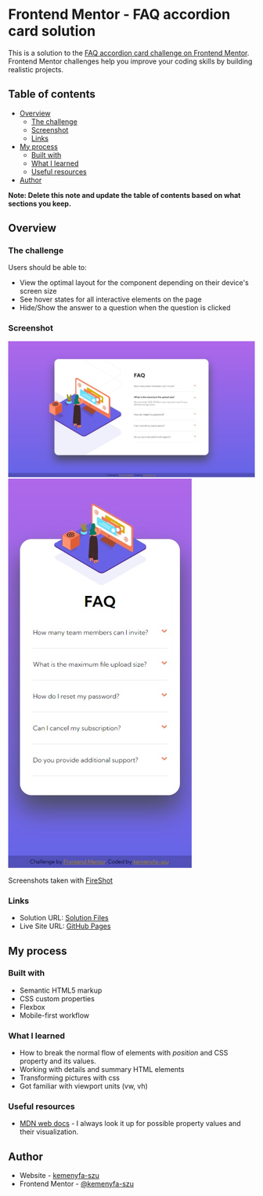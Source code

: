 # Frontend Mentor - FAQ accordion card solution

This is a solution to the [FAQ accordion card challenge on Frontend Mentor](https://www.frontendmentor.io/challenges/faq-accordion-card-XlyjD0Oam). Frontend Mentor challenges help you improve your coding skills by building realistic projects.

## Table of contents

- [Overview](#overview)
  - [The challenge](#the-challenge)
  - [Screenshot](#screenshot)
  - [Links](#links)
- [My process](#my-process)
  - [Built with](#built-with)
  - [What I learned](#what-i-learned)
  - [Useful resources](#useful-resources)
- [Author](#author)

**Note: Delete this note and update the table of contents based on what sections you keep.**

## Overview

### The challenge

Users should be able to:

- View the optimal layout for the component depending on their device's screen size
- See hover states for all interactive elements on the page
- Hide/Show the answer to a question when the question is clicked

### Screenshot

![Desktop](./screenshots/solution-desktop.jpg)
![Mobile](./screenshots/solution-mobile.jpg)

Screenshots taken with [FireShot](https://getfireshot.com/)

### Links

- Solution URL: [Solution Files](https://github.com/kemenyfa-szu/frontendmentor-010-accordion)
- Live Site URL: [GitHub Pages](https://kemenyfa-szu.github.io/frontendmentor-010-accordion/)

## My process

### Built with

- Semantic HTML5 markup
- CSS custom properties
- Flexbox
- Mobile-first workflow

### What I learned

- How to break the normal flow of elements with _position_ and CSS property and its values.
- Working with details and summary HTML elements
- Transforming pictures with css
- Got familiar with viewport units (vw, vh)

### Useful resources

- [MDN web docs](https://developer.mozilla.org/en-US/docs/Web/CSS/) - I always look it up for possible property values and their visualization.

## Author

- Website - [kemenyfa-szu](https://kemenyfa-szu.github.io/)
- Frontend Mentor - [@kemenyfa-szu](https://www.frontendmentor.io/profile/kemenyfa-szu)
